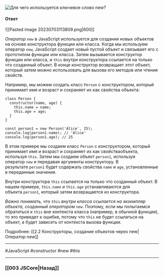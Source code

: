 ![Для чего используется ключевое слово `new`?](https://youtu.be/w-vUj0gHGgg?t=125)

#### Ответ

![[Pasted image 20230703113809.png|600]]

*Оператор `new`* в JavaScript используется для создания новых объектов на основе конструктора функции или класса. Когда мы используем оператор `new`, JavaScript создает новый пустой объект и связывает его с прототипом функции или класса. Затем вызывается конструктор функции или класса, и `this` внутри конструктора ссылается на только что созданный объект. В конце конструктор возвращает этот объект, который затем можно использовать для вызова его методов или чтения свойств.

Например, мы можем создать класс `Person` с конструктором, который принимает имя и возраст и сохраняет их как свойства объекта:

```
class Person {
  constructor(name, age) {
    this.name = name;
    this.age = age;
  }
}

const person1 = new Person('Alice', 25);
console.log(person1.name); // 'Alice'
console.log(person1.age); // 25
```

В этом примере мы создаем класс `Person` с конструктором, который принимает имя и возраст и сохраняет их как свойстваобъекта, используя `this`. Затем мы создаем объект `person1`, используя оператор `new` и передавая аргументы конструктору. В результате `person1` будет содержать свойства `name` и `age`, установленные в переданные значения.

Внутри конструктора `this` ссылается на только что созданный объект. В нашем примере, `this.name` и `this.age` устанавливаются для объекта `person1`, который затем возвращается из конструктора.

*Важно понимать, что `this` внутри класса ссылается на экземпляр объекта, созданный оператором `new`.* Поэтому, если мы попытаемся обратиться к `this` вне контекста класса (например, в обычной функции), то это приведет к ошибке, потому что `this` не будет ссылаться на объект, а будет зависеть от контекста вызова функции.

Подробнее: [[2.2 Конструкторы, создание объектов через new|Оператор new]]

___
 #JavaScript #constructor #new #this

___

### [[003 JSCore|Назад]]